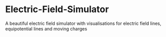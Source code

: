 # Electric-Field-Simulator
A beautiful electric field simulator with visualisations for electric field lines, equipotential lines and moving charges

